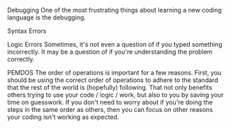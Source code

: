Debugging
    One of the most frustrating things about learning a new coding language is the debugging.
    
Syntax Errors


Logic Errors
    Sometimes, it's not even a question of if you typed something incorrectly. It may be a question of if you're understanding the problem correctly. 
    
    
PEMDOS
    The order of operations is important for a few reasons. First, you should be using the correct order of operations to adhere to the standard that the rest
    of the world is (hopefully) following. That not only benefits others trying to use your code / logic / work, but also to you by saving your time on guesswork.
    If you don't need to worry about if you're doing the steps in the same order as others, then you can focus on other reasons your coding isn't working as expected.
    
   
